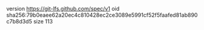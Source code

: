 version https://git-lfs.github.com/spec/v1
oid sha256:79b0eaee62a20ec4c810428ec2ce3089e5991cf52f5faafed81ab890c7b8d3d5
size 113
